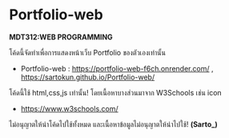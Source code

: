 # Portfolio-web
****MDT312:WEB PROGRAMMING****

โค้ดนี้จัดทำเพื่อการแสดงหน้าเว็บ Portfolio ของตัวเองเท่านั้น
- Portfolio-web : https://portfolio-web-f6ch.onrender.com/ , https://sartokun.github.io/Portfolio-web/

โค้ดนี้ใช้ html,css,js เท่านั้น! โดยเนื้อหาบางส่วนมาจาก W3Schools เช่น icon
- https://www.w3schools.com/

ไม่อนุญาตให้นำโค้ดไปใช้ทั้งหมด และเนื้อหาข้อมูลไม่อนุญาตให้นำไปใช้! **(Sarto_)**
